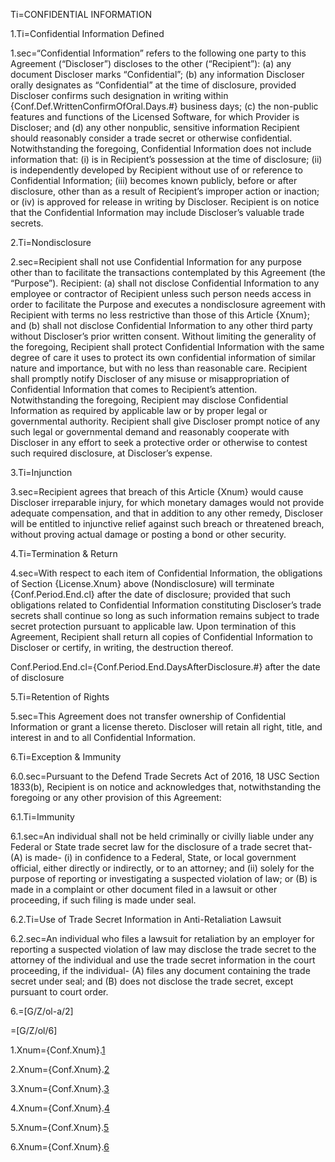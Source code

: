 Ti=CONFIDENTIAL INFORMATION

1.Ti=Confidential Information Defined

1.sec=“Confidential Information” refers to the following one party to this Agreement (“Discloser”) discloses to the other (“Recipient”): (a) any document Discloser marks “Confidential”; (b) any information Discloser orally designates as “Confidential” at the time of disclosure, provided Discloser confirms such designation in writing within {Conf.Def.WrittenConfirmOfOral.Days.#} business days; (c) the non-public features and functions of the Licensed Software, for which Provider is Discloser; and (d) any other nonpublic, sensitive information Recipient should reasonably consider a trade secret or otherwise confidential. Notwithstanding the foregoing, Confidential Information does not include information that: (i) is in Recipient’s possession at the time of disclosure; (ii) is independently developed by Recipient without use of or reference to Confidential Information; (iii) becomes known publicly, before or after disclosure, other than as a result of Recipient’s improper action or inaction; or (iv) is approved for release in writing by Discloser. Recipient is on notice that the Confidential Information may include Discloser’s valuable trade secrets.

2.Ti=Nondisclosure

2.sec=Recipient shall not use Confidential Information for any purpose other than to facilitate the transactions contemplated by this Agreement (the “Purpose”). Recipient: (a) shall not disclose Confidential Information to any employee or contractor of Recipient unless such person needs access in order to facilitate the Purpose and executes a nondisclosure agreement with Recipient with terms no less restrictive than those of this Article {Xnum}; and (b) shall not disclose Confidential Information to any other third party without Discloser’s prior written consent. Without limiting the generality of the foregoing, Recipient shall protect Confidential Information with the same degree of care it uses to protect its own confidential information of similar nature and importance, but with no less than reasonable care. Recipient shall promptly notify Discloser of any misuse or misappropriation of Confidential Information that comes to Recipient’s attention. Notwithstanding the foregoing, Recipient may disclose Confidential Information as required by applicable law or by proper legal or governmental authority. Recipient shall give Discloser prompt notice of any such legal or governmental demand and reasonably cooperate with Discloser in any effort to seek a protective order or otherwise to contest such required disclosure, at Discloser’s expense.

3.Ti=Injunction

3.sec=Recipient agrees that breach of this Article {Xnum} would cause Discloser irreparable injury, for which monetary damages would not provide adequate compensation, and that in addition to any other remedy, Discloser will be entitled to injunctive relief against such breach or threatened breach, without proving actual damage or posting a bond or other security.

4.Ti=Termination & Return

4.sec=With respect to each item of Confidential Information, the obligations of Section {License.Xnum} above (Nondisclosure) will terminate {Conf.Period.End.cl} after the date of disclosure; provided that such obligations related to Confidential Information constituting Discloser’s trade secrets shall continue so long as such information remains subject to trade secret protection pursuant to applicable law. Upon termination of this Agreement, Recipient shall return all copies of Confidential Information to Discloser or certify, in writing, the destruction thereof.

Conf.Period.End.cl={Conf.Period.End.DaysAfterDisclosure.#} after the date of disclosure

5.Ti=Retention of Rights

5.sec=This Agreement does not transfer ownership of Confidential Information or grant a license thereto. Discloser will retain all right, title, and interest in and to all Confidential Information.

6.Ti=Exception & Immunity

6.0.sec=Pursuant to the Defend Trade Secrets Act of 2016, 18 USC Section 1833(b), Recipient is on notice and acknowledges that, notwithstanding the foregoing or any other provision of this Agreement:

6.1.Ti=Immunity

6.1.sec=An individual shall not be held criminally or civilly liable under any Federal or State trade secret law for the disclosure of a trade secret that- (A) is made- (i) in confidence to a Federal, State, or local government official, either directly or indirectly, or to an attorney; and (ii) solely for the purpose of reporting or investigating a suspected violation of law; or (B) is made in a complaint or other document filed in a lawsuit or other proceeding, if such filing is made under seal.

6.2.Ti=Use of Trade Secret Information in Anti-Retaliation Lawsuit

6.2.sec=An individual who files a lawsuit for retaliation by an employer for reporting a suspected violation of law may disclose the trade secret to the attorney of the individual and use the trade secret information in the court proceeding, if the individual- (A) files any document containing the trade secret under seal; and (B) does not disclose the trade secret, except pursuant to court order.

6.=[G/Z/ol-a/2]

=[G/Z/ol/6]


1.Xnum={Conf.Xnum}.<a href="#Conf.1.sec" class="xref">1</a>

2.Xnum={Conf.Xnum}.<a href="#Conf.2.sec" class="xref">2</a>

3.Xnum={Conf.Xnum}.<a href="#Conf.3.sec" class="xref">3</a>

4.Xnum={Conf.Xnum}.<a href="#Conf.4.sec" class="xref">4</a>

5.Xnum={Conf.Xnum}.<a href="#Conf.5.sec" class="xref">5</a>

6.Xnum={Conf.Xnum}.<a href="#Conf.5.sec" class="xref">6</a>
